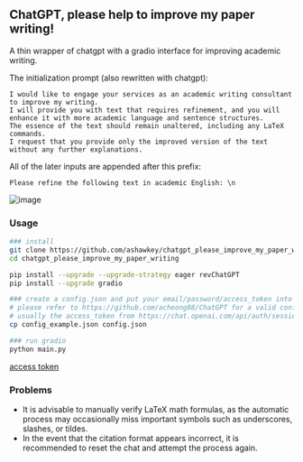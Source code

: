 ## ChatGPT, please help to improve my paper writing!

A thin wrapper of chatgpt with a gradio interface for improving academic writing.

The initialization prompt (also rewritten with chatgpt):
```
I would like to engage your services as an academic writing consultant to improve my writing. 
I will provide you with text that requires refinement, and you will enhance it with more academic language and sentence structures.
The essence of the text should remain unaltered, including any LaTeX commands. 
I request that you provide only the improved version of the text without any further explanations.
```

All of the later inputs are appended after this prefix:
```
Please refine the following text in academic English: \n
```

![image](https://user-images.githubusercontent.com/25863658/220972178-f9a343ac-04aa-4367-bd23-31402801b56b.png)


### Usage
```bash
### install
git clone https://github.com/ashawkey/chatgpt_please_improve_my_paper_writing.git
cd chatgpt_please_improve_my_paper_writing

pip install --upgrade --upgrade-strategy eager revChatGPT
pip install --upgrade gradio

### create a config.json and put your email/password/access_token into it.
# please refer to https://github.com/acheong08/ChatGPT for a valid config.
# usually the access_token from https://chat.openai.com/api/auth/session is enough.
cp config_example.json config.json

### run gradio
python main.py
```

[access token](https://chat.openai.com/api/auth/session)

### Problems
* It is advisable to manually verify LaTeX math formulas, as the automatic process may occasionally miss important symbols such as underscores, slashes, or tildes. 
* In the event that the citation format appears incorrect, it is recommended to reset the chat and attempt the process again.
